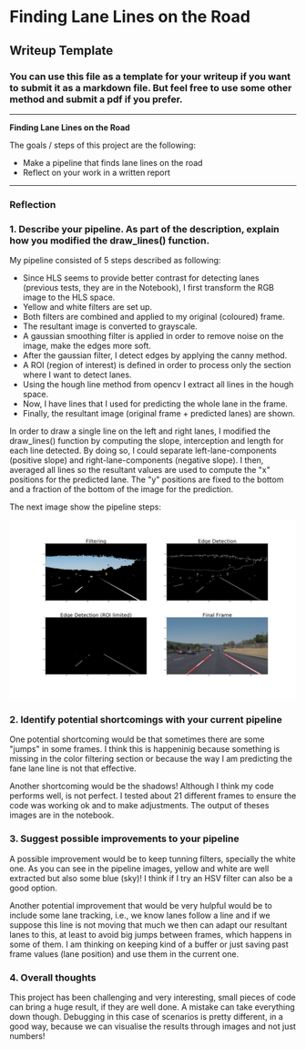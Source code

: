 # **Finding Lane Lines on the Road** 

## Writeup Template

### You can use this file as a template for your writeup if you want to submit it as a markdown file. But feel free to use some other method and submit a pdf if you prefer.

---

**Finding Lane Lines on the Road**

The goals / steps of this project are the following:
* Make a pipeline that finds lane lines on the road
* Reflect on your work in a written report


[//]: # (Image References)

[image1]: ./test_images_output/solidWhiteCurve_lanes.png "Pipeline"

---

### Reflection

### 1. Describe your pipeline. As part of the description, explain how you modified the draw_lines() function.

My pipeline consisted of 5 steps described as following:

- Since HLS seems to provide better contrast for detecting lanes (previous tests, they are in the Notebook), I first transform the RGB image to the HLS space.
- Yellow and white filters are set up.
- Both filters are combined and applied to my original (coloured) frame.
- The resultant image is converted to grayscale.
- A gaussian smoothing filter is applied in order to remove noise on the image, make the edges more soft.
- After the gaussian filter, I detect edges by applying the canny method.
- A ROI (region of interest) is defined in order to process only the section where I want to detect lanes. 
- Using the hough line method from opencv I extract all lines in the hough space.
- Now, I have lines that I used for predicting the whole lane in the frame.
- Finally, the resultant image (original frame + predicted lanes) are shown.

In order to draw a single line on the left and right lanes, I modified the draw_lines() function by computing the slope, interception and length for each line detected. By doing so, I could separate left-lane-components (positive slope) and right-lane-components (negative slope). I then, averaged all lines so the resultant values are used to compute the "x" positions for the predicted lane. The "y" positions are fixed to the bottom and a fraction of the bottom of the image for the prediction.

The next image show the pipeline steps:

![alt text][image1]


### 2. Identify potential shortcomings with your current pipeline


One potential shortcoming would be that sometimes there are some "jumps" in some frames. I think this is happeninig because something is missing in the color filtering section or because the way I am predicting the fane lane line is not that effective.

Another shortcoming would be the shadows! Although I think my code performs well, is not perfect. I tested about 21 different frames to ensure the code was working ok and to make adjustments. The output of theses images are in the notebook.


### 3. Suggest possible improvements to your pipeline

A possible improvement would be to keep tunning filters, specially the white one. As you can see in the pipeline images, yellow and white are well extracted but also some blue (sky)! I think if I try an HSV filter can also be a good option.

Another potential improvement that would be very hulpful would be to include some lane tracking, i.e., we know lanes follow a line and if we suppose this line is not moving that much we then can adapt our resultant lanes to this, at least to avoid big jumps between frames, which happens in some of them. I am thinking on keeping kind of a buffer or just saving past frame values (lane position) and use them in the current one. 

### 4. Overall thoughts

This project has been challenging and very interesting, small pieces of code can bring a huge result, if they are well done. A mistake can take everything down though. Debugging in this case of scenarios is pretty different, in a good way, because we can visualise the results through images and not just numbers!



